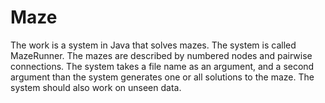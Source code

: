 # Maze


The work is a system in Java that solves mazes. The system is called MazeRunner.
The mazes are described by numbered nodes and pairwise connections. 
The system takes a file name as an argument, and a second argument than the system generates one or all solutions to the maze.
The system should also work on unseen data.
